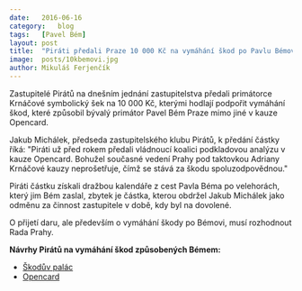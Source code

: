```yaml
---
date:	2016-06-16
category:	blog
tags:	[Pavel Bém]
layout:	post
title:	"Piráti předali Praze 10 000 Kč na vymáhání škod po Pavlu Bémovi" 
image:	posts/10kbemovi.jpg
author:	Mikuláš Ferjenčík
---
```


Zastupitelé Pirátů na dnešním jednání zastupitelstva předali primátorce Krnáčové symbolický šek na 10 000 Kč, kterými hodlají podpořit vymáhání škod, které způsobil bývalý primátor Pavel Bém Praze mimo jiné v kauze Opencard. 

Jakub Michálek, předseda zastupitelského klubu Pirátů, k předání částky říká: "Piráti už před rokem předali vládnoucí koalici podkladovou analýzu v kauze Opencard. Bohužel současné vedení Prahy pod taktovkou Adriany Krnáčové kauzy neprošetřuje, čímž se stává za škodu spoluzodpovědnou."

Piráti částku získali dražbou kalendáře z cest Pavla Béma po velehorách, který jim Bém zaslal, zbytek je částka, kterou obdržel Jakub Michálek jako odměnu za činnost zastupitele v době, kdy byl na dovolené. 

O přijetí daru, ale především o vymáhání škody po Bémovi, musí rozhodnout Rada Prahy. 

**Návrhy Pirátů na vymáhání škod způsobených Bémem:**

* [Škodův palác](https://praha.pirati.cz/skoduv-palac-2.html)
* [Opencard](https://praha.pirati.cz/opencard.html)
